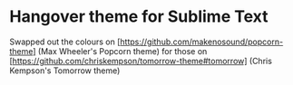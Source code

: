 # Hangover theme for Sublime Text

Swapped out the colours on [https://github.com/makenosound/popcorn-theme] (Max Wheeler's Popcorn theme)
for those on [https://github.com/chriskempson/tomorrow-theme#tomorrow] (Chris Kempson's Tomorrow theme)

